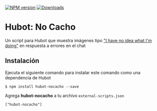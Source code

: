 [![NPM version](http://img.shields.io/npm/v/hubot-nocacho.svg?style=flat)](https://www.npmjs.org/package/hubot-nocacho)
[![Downloads](http://img.shields.io/npm/dm/hubot-nocacho.svg?style=flat)](https://www.npmjs.org/package/hubot-nocacho)

# Hubot: No Cacho

Un script para Hubot que muestra imágenes tipo ["I have no idea what I'm doing"](https://goo.gl/Pf2KPD) en respuesta a errores en el chat

## Instalación

Ejecuta el siguiente comando para instalar este comando como una dependencia de Hubot

```
$ npm install hubot-nocacho --save
```

Agrega **hubot-nocacho** a tu archivo `external-scripts.json`

```
["hubot-nocacho"]
```
